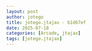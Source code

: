```yaml
---
layout: post
author: jotego
title: jotego.jtajax - b1d67ef
date: 2025-07-18
categories: [Arcade, jtajax]
tags: [jotego.jtajax]
---
```


